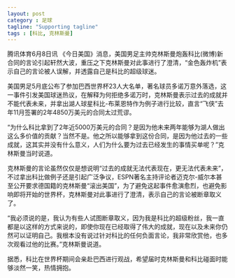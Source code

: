 ```yaml
---
layout: post
category : 足球
tagline: "Supporting tagline"
tags : [科比, 克林斯曼]
---
```


腾讯体育6月8日讯 《今日美国》消息，美国男足主帅克林斯曼炮轰科比(微博)新合同的言论引起轩然大波，重压之下克林斯曼对此事进行了澄清，“金色轰炸机”表示自己的言论被人误解，并透露自己是科比的超级球迷。

美国男足5月底公布了参加巴西世界杯23人大名单，著名球员多诺万意外落选，这一事件引发美国球迷热议，在解释为何拒绝多诺万时，克林斯曼表示过去的成就并不能代表未来，并拿出湖人球星科比-布莱恩特作为例子进行比较，直言“飞侠”去年11月签署的2年4850万美元的合同太过荒谬。

“为什么科比拿到了2年近5000万美元的合同？是因为他未来两年能够为湖人做出这么多价值的贡献？当然不是。他之所以能够拿到这份合同，是因为他过去的一些成就，这其实并没有什么意义，人们为什么要为过去已经发生的事情买单呢？”克林斯曼当时说道。

克林斯曼的言论虽然仅仅是想说明“过去的成就无法代表现在，更无法代表未来”，不过拿出科比做例子还是引起广泛争议，ESPN著名主持评论者迈克尔-威尔本甚至公开要求德国籍的克林斯曼“滚出美国”，为了避免这起事件愈演愈烈，也避免影响即将开始的世界杯，克林斯曼对此事进行了澄清，表示自己的言论被断章取义了。

“我必须说的是，我认为有些人试图断章取义，因为我是科比的超级粉丝，我一直都是以这样的方式来说的，即使你现在已经取得了伟大的成就，现在以及未来你仍然可以证明自己。我根本没有说过针对科比的任何负面言论，我非常欣赏他，也多次观看过他的比赛。”克林斯曼说道。

据悉，科比在世界杯期间会亲赴巴西进行观战，希望届时克林斯曼和科比碰面时能够淡然一笑，热情拥抱。